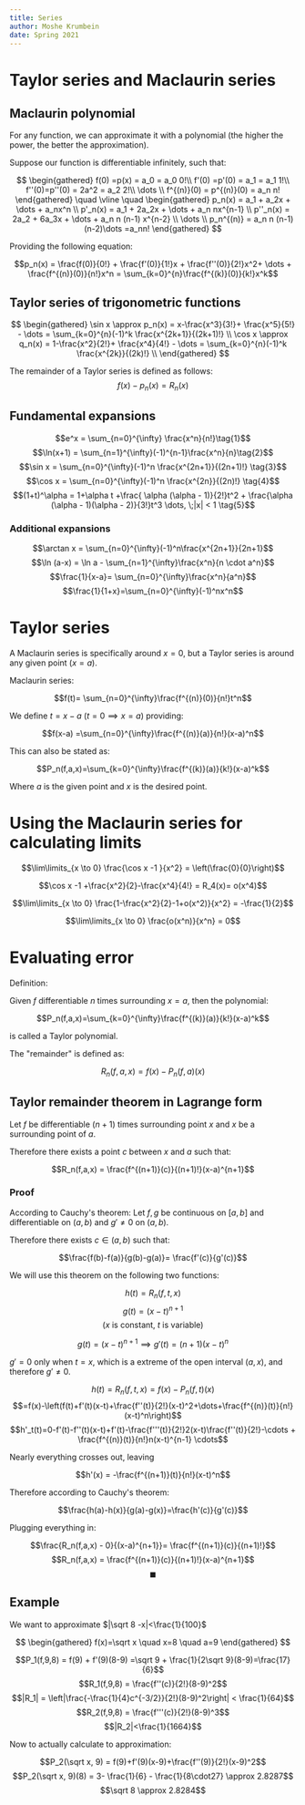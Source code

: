 ```yaml
---
title: Series
author: Moshe Krumbein
date: Spring 2021
---
```


# Taylor series and Maclaurin series

## Maclaurin polynomial

For any function, we can approximate it with a polynomial (the higher the
power, the better the approximation).

Suppose our function is differentiable infinitely, such that:

$$
\begin{gathered}
    f(0)  =p(x)   = a_0  = a_0 0!\\
    f'(0) =p'(0)  = a_1  = a_1 1!\\
    f''(0)=p''(0) = 2a^2 = a_2 2!\\
    \dots \\
    f^{(n)}(0) = p^{(n)}(0) = a_n n!
\end{gathered}
\quad \vline \quad
\begin{gathered}
    p_n(x)   = a_1  + a_2x  + \dots + a_nx^n \\
    p'_n(x)  = a_1  + 2a_2x + \dots + a_n nx^{n-1} \\
    p''_n(x) = 2a_2 + 6a_3x + \dots + a_n n (n-1) x^{n-2} \\
    \dots \\
    p_n^{(n)} = a_n n (n-1)(n-2)\dots =a_nn!
\end{gathered}
$$

Providing the following equation:

$$p_n(x) = \frac{f(0)}{0!} + \frac{f'(0)}{1!}x + \frac{f''(0)}{2!}x^2+ \dots + \frac{f^{(n)}(0)}{n!}x^n = \sum_{k=0}^{n}\frac{f^{(k)}(0)}{k!}x^k$$

## Taylor series of trigonometric functions

$$
\begin{gathered}
    \sin x \approx p_n(x) = x-\frac{x^3}{3!}+ \frac{x^5}{5!} - \dots = \sum_{k=0}^{n}(-1)^k \frac{x^{2k+1}}{(2k+1)!} \\
    \cos x \approx q_n(x) = 1-\frac{x^2}{2!}+ \frac{x^4}{4!} - \dots = \sum_{k=0}^{n}(-1)^k \frac{x^{2k}}{(2k)!} \\
\end{gathered}
$$

The remainder of a Taylor series is defined as follows:
$$f(x)- p_n(x) = R_n(x)$$

## Fundamental expansions

$$e^x = \sum_{n=0}^{\infty} \frac{x^n}{n!}\tag{1}$$
$$\ln(x+1) = \sum_{n=1}^{\infty}(-1)^{n-1}\frac{x^n}{n}\tag{2}$$
$$\sin x = \sum_{n=0}^{\infty}(-1)^n \frac{x^{2n+1}}{(2n+1)!} \tag{3}$$
$$\cos x = \sum_{n=0}^{\infty}(-1)^n \frac{x^{2n}}{(2n)!} \tag{4}$$
$$(1+t)^\alpha = 1+\alpha t +\frac{ \alpha (\alpha - 1)}{2!}t^2 + \frac{\alpha
(\alpha - 1)(\alpha - 2)}{3!}t^3 \dots, \;|x| < 1 \tag{5}$$

### Additional expansions

$$\arctan x = \sum_{n=0}^{\infty}(-1)^n\frac{x^{2n+1}}{2n+1}$$
$$\ln (a-x) = \ln a - \sum_{n=1}^{\infty}\frac{x^n}{n \cdot a^n}$$
$$\frac{1}{x-a}= \sum_{n=0}^{\infty}\frac{x^n}{a^n}$$
$$\frac{1}{1+x}=\sum_{n=0}^{\infty}(-1)^nx^n$$

# Taylor series

A Maclaurin series is specifically around $x=0$, but a Taylor series is around
any given point $(x=a)$.

Maclaurin series:

$$f(t)= \sum_{n=0}^{\infty}\frac{f^{(n)}(0)}{n!}t^n$$

We define $t=x-a$ ($t=0 \implies x=a$) providing:

$$f(x-a) =\sum_{n=0}^{\infty}\frac{f^{(n)}(a)}{n!}(x-a)^n$$

This can also be stated as:

$$P_n(f,a,x)=\sum_{k=0}^{\infty}\frac{f^{(k)}(a)}{k!}(x-a)^k$$

Where $a$ is the given point and $x$ is the desired point.

# Using the Maclaurin series for calculating limits

$$\lim\limits_{x \to 0} \frac{\cos x -1 }{x^2} = \left(\frac{0}{0}\right)$$

$$\cos x -1 +\frac{x^2}{2}-\frac{x^4}{4!} = R_4(x)= o(x^4)$$

$$\lim\limits_{x \to 0} \frac{1-\frac{x^2}{2}-1+o(x^2)}{x^2} = -\frac{1}{2}$$

$$\lim\limits_{x \to 0} \frac{o(x^n)}{x^n} = 0$$

# Evaluating error

Definition:

Given $f$ differentiable $n$ times surrounding $x=a$, then the polynomial:

$$P_n(f,a,x)=\sum_{k=0}^{\infty}\frac{f^{(k)}(a)}{k!}(x-a)^k$$

is called a Taylor polynomial.

The "remainder" is defined as:

$$R_n(f,a,x) = f(x) -P_n(f,a)(x)$$

## Taylor remainder theorem in Lagrange form

Let $f$ be differentiable $(n+1)$ times surrounding point $x$ and $x$ be a
surrounding point of $a$.

Therefore there exists a point $c$ between $x$ and $a$ such that:

$$R_n(f,a,x) = \frac{f^{(n+1)}(c)}{(n+1)!}(x-a)^{n+1}$$

### Proof

According to Cauchy's theorem: Let $f,g$ be continuous on $[a,b]$ and
differentiable on $(a,b)$ and $g' \neq 0$ on $(a,b)$.

Therefore there exists $c \in (a,b)$ such that:

$$\frac{f(b)-f(a)}{g(b)-g(a)}= \frac{f'(c)}{g'(c)}$$

We will use this theorem on the following two functions:

$$h(t) = R_n(f,t,x)$$
$$g(t) = (x-t)^{n+1}$$
$$\text{($x$ is constant, $t$ is variable)}$$

$$g(t) = (x-t)^{n+1} \implies g'(t) = (n+1)(x-t)^n$$

$g'=0$ only when $t=x$, which is a extreme of the open interval $(a,x)$,
and therefore $g' \neq 0$.

$$h(t) = R_n(f,t,x) = f(x) - P_n(f,t)(x)$$
$$=f(x)-\left(f(t)+f'(t)(x-t)+\frac{f''(t)}{2!}(x-t)^2+\dots+\frac{f^{(n)}(t)}{n!}(x-t)^n\right)$$
$$h'_t(t)=0-f'(t)-f''(t)(x-t)+f'(t)-\frac{f'''(t)}{2!}2(x-t)\frac{f''(t)}{2!}-\cdots + \frac{f^{(n)}(t)}{n!}n(x-t)^{n-1} \cdots$$

Nearly everything crosses out, leaving

$$h'(x) = -\frac{f^{(n+1)}(t)}{n!}(x-t)^n$$

Therefore according to Cauchy's theorem:

$$\frac{h(a)-h(x)}{g(a)-g(x)}=\frac{h'(c)}{g'(c)}$$

Plugging everything in:

$$\frac{R_n(f,a,x) - 0}{(x-a)^{n+1}}= \frac{f^{(n+1)}(c)}{(n+1)!}$$
$$R_n(f,a,x) = \frac{f^{(n+1)}(c)}{(n+1)!}(x-a)^{n+1}$$
$$\blacksquare$$

## Example

We want to approximate $|\sqrt 8 -x|<\frac{1}{100}$

$$
\begin{gathered}
    f(x)=\sqrt x \quad
    x=8 \quad
    a=9
\end{gathered}
$$

$$P_1(f,9,8) = f(9) + f'(9)(8-9) =\sqrt 9 + \frac{1}{2\sqrt 9}(8-9)=\frac{17}{6}$$
$$R_1(f,9,8) = \frac{f''(c)}{2!}(8-9)^2$$
$$|R_1| = \left|\frac{-\frac{1}{4}c^{-3/2}}{2!}(8-9)^2\right| < \frac{1}{64}$$
$$R_2(f,9,8) = \frac{f'''(c)}{2!}(8-9)^3$$
$$|R_2|<\frac{1}{1664}$$

Now to actually calculate to approximation:

$$P_2(\sqrt x, 9) = f(9)+f'(9)(x-9)+\frac{f''(9)}{2!}(x-9)^2$$
$$P_2(\sqrt x, 9)(8) = 3- \frac{1}{6} - \frac{1}{8\cdot27} \approx 2.8287$$
$$\sqrt 8 \approx 2.8284$$
